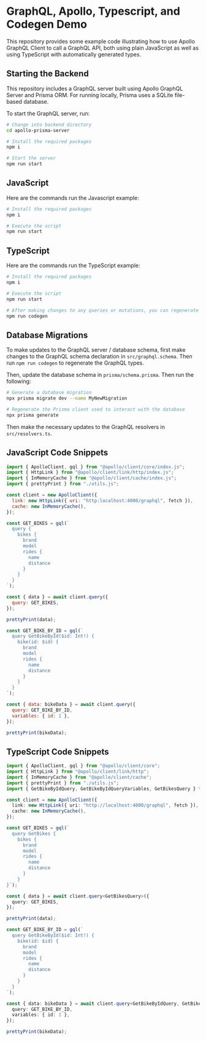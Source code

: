 # GraphQL, Apollo, Typescript, and Codegen Demo

This repository provides some example code illustrating how to use Apollo GraphQL Client to call a GraphQL API, both using plain JavaScript as well as using TypeScript with automatically generated types.

## Starting the Backend

This repository includes a GraphQL server built using Apollo GraphQL Server and Prisma ORM. For running locally, Prisma uses a SQLite file-based database.

To start the GraphQL server, run:

```bash
# Change into backend directory
cd apollo-prisma-server

# Install the required packages
npm i

# Start the server
npm run start
```

## JavaScript

Here are the commands run the Javascript example:

```bash
# Install the required packages
npm i

# Execute the script
npm run start
```

## TypeScript

Here are the commands run the TypeScript example:

```bash
# Install the required packages
npm i

# Execute the script
npm run start

# After making changes to any queries or mutations, you can regenerate types by running
npm run codegen
```

## Database Migrations

To make updates to the GraphQL server / database schema, first make changes to the GraphQL schema declaration in `src/graphql.schema`. Then run `npm run codegen` to regenerate the GraphQL types.

Then, update the database schema in `prisma/schema.prisma`. Then run the following:

```bash
# Generate a database migration
npx prisma migrate dev --name MyNewMigration

# Regenerate the Prisma client used to interact with the database
npx prisma generate
```

Then make the necessary updates to the GraphQL resolvers in `src/resolvers.ts`.

## JavaScript Code Snippets

```javascript
import { ApolloClient, gql } from "@apollo/client/core/index.js";
import { HttpLink } from "@apollo/client/link/http/index.js";
import { InMemoryCache } from "@apollo/client/cache/index.js";
import { prettyPrint } from "./utils.js";

const client = new ApolloClient({
  link: new HttpLink({ uri: "http:localhost:4000/graphql", fetch }),
  cache: new InMemoryCache(),
});

const GET_BIKES = gql(`
  query {
    bikes {
      brand
      model
      rides {
        name
        distance
      }
    }
  }
`);

const { data } = await client.query({
  query: GET_BIKES,
});

prettyPrint(data);

const GET_BIKE_BY_ID = gql(`
  query GetBikeById($id: Int!) {
    bike(id: $id) {
      brand
      model
      rides {
        name
        distance
      }
    }
  }
`);

const { data: bikeData } = await client.query({
  query: GET_BIKE_BY_ID,
  variables: { id: 1 },
});

prettyPrint(bikeData);
```

## TypeScript Code Snippets

```typescript
import { ApolloClient, gql } from "@apollo/client/core";
import { HttpLink } from "@apollo/client/link/http";
import { InMemoryCache } from "@apollo/client/cache";
import { prettyPrint } from "./utils.js";
import { GetBikeByIdQuery, GetBikeByIdQueryVariables, GetBikesQuery } from "./__generated__/graphql.js";

const client = new ApolloClient({
  link: new HttpLink({ uri: "http://localhost:4000/graphql", fetch }),
  cache: new InMemoryCache(),
});

const GET_BIKES = gql(`
  query GetBikes {
    bikes {
      brand
      model
      rides {
        name
        distance
      }
    }
}`);

const { data } = await client.query<GetBikesQuery>({
  query: GET_BIKES,
});

prettyPrint(data);

const GET_BIKE_BY_ID = gql(`
  query GetBikeById($id: Int!) {
    bike(id: $id) {
      brand
      model
      rides {
        name
        distance
      }
    }
  }
`);

const { data: bikeData } = await client.query<GetBikeByIdQuery, GetBikeByIdQueryVariables>({
  query: GET_BIKE_BY_ID,
  variables: { id: 1 },
});

prettyPrint(bikeData);

```